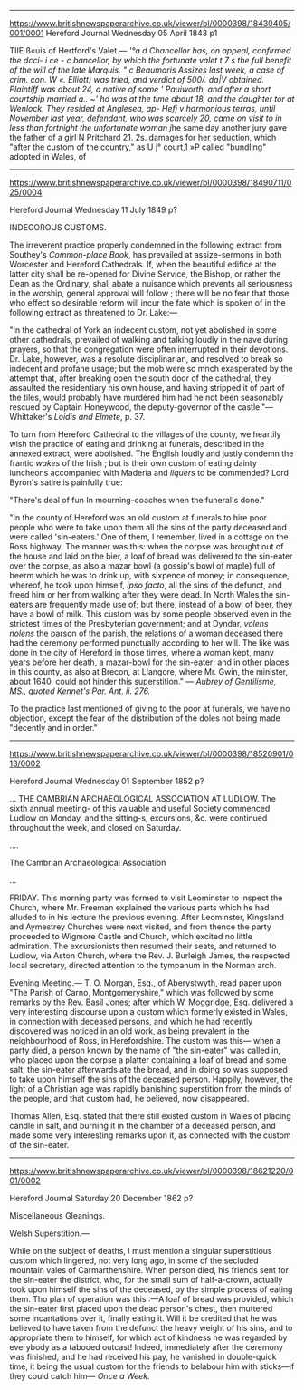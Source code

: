 


---
https://www.britishnewspaperarchive.co.uk/viewer/bl/0000398/18430405/001/0001
Hereford Journal
Wednesday 05 April 1843
p1

TIIE ß«uis of Hertford's Valet.— *'°a d Chancellor has, on appeal, confirmed the dcci- i ce - c bancellor, by which the fortunate valet t 7 s the full benefit of the will of the late Marquis. " c Beaumaris Assizes last week, a case of crim. con. W «. Elliott) was tried, and verdict of 500/. da|V obtained. Plaintiff was about 24, a native of some ' Pauiworth, and after a short courtship married a.. ~' ho was at the time about 18, and the daughter tor at Wenlock. They resided at Anglesea, ap- Hefj v harmonious terras, until November last year, defendant, who was scarcely 20, came on visit to in less than fortnight the unfortunate woman j*he same day another jury gave the father of a girl N Pritchard 21. 2s. damages for her seduction, which "after the custom of the country," as U j° court,1 »P called "bundling" adopted in Wales, of 


---

https://www.britishnewspaperarchive.co.uk/viewer/bl/0000398/18490711/025/0004

Hereford Journal
Wednesday 11 July 1849
p?

INDECOROUS CUSTOMS.

The irreverent practice properly condemned in the following extract from Southey's *Common-place Book*, has prevailed at assize-sermons in both Worcester and Hereford Cathedrals. If, when the beautiful edifice at the latter city shall be re-opened for Divine Service, the Bishop, or rather the Dean as the Ordinary, shall abate a nuisance which prevents all seriousness in the worship, general approval will follow ; there will be no fear that those who effect so desirable reform will incur the fate which is spoken of in the following extract as threatened to Dr. Lake:—

"In the cathedral of York an indecent custom, not yet abolished in some other cathedrals, prevailed of walking and talking loudly in the nave during prayers, so that the congregation were often interrupted in their devotions. Dr. Lake, however, was a resolute disciplinarian, and resolved to break so indecent and profane usage; but the mob were so mnch exasperated by the attempt that, after breaking open the south door of the cathedral, they assaulted the residentiary his own house, and having stripped it of part of the tiles, would probably have murdered him had he not been seasonably rescued by Captain Honeywood, the deputy-governor of the castle."— Whittaker's *Loidis and Elmete*, p. 37.

To turn from Hereford Cathedral to the villages of the county, we heartily wish the practice of eating and drinking at funerals, described in the annexed extract, were abolished. The English loudly and justly condemn the frantic *wakes* of the Irish ; but is their own custom of eating dainty luncheons accompanied with Maderia and *liquers* to be commended? Lord Byron's satire is painfully true:

"There's deal of fun 
In mourning-coaches when the funeral's done."

"In the county of Hereford was an old custom at funerals to hire poor people who were to take upon them all the sins of the party deceased and were called 'sin-eaters.' One of them, I remember, lived in a cottage on the Ross highway. The manner was this: when the corpse was brought out of the house and laid on the bier, a loaf of bread was delivered to the sin-eater over the corpse, as also a mazar bowl (a gossip's bowl of maple) full of beerm which he was to drink up, with sixpence of money; in consequence, whereof, he took upon himself, *ipso facto*, all the sins of the defunct, and freed him or her from walking after they were dead. In North Wales the sin-eaters are frequently made use of; but there, instead of a bowl of beer, they have a bowl of milk. This custom was by some people observed even in the strictest times of the Presbyterian government; and at Dyndar, *volens nolens* the parson of the parish, the relations of a woman deceased there had the ceremony performed punctually according to her will. The like was done in the city of Hereford in those times, where a woman kept, many years before her death, a mazar-bowl for the sin-eater; and in other places in this county, as also at Brecon, at Llangore, where Mr. Gwin, the minister, about 1640, could not hinder this superstition." — *Aubrey of Gentilisme, MS., quoted Kennet's Par. Ant. ii. 276.*

To the practice last mentioned of giving to the poor at funerals, we have no objection, except the fear of the distribution of the doles not being made "decently and in order."


---

https://www.britishnewspaperarchive.co.uk/viewer/bl/0000398/18520901/013/0002

Hereford Journal
Wednesday 01 September 1852
p?

... THE CAMBRIAN ARCHAEOLOGICAL ASSOCIATION AT LUDLOW. The sixth annual meeting- of this valuable and useful Society commenced Ludlow on Monday, and the sitting-s, excursions, &c. were continued throughout the week, and closed on Saturday.

....


The Cambrian Archaeological Association

... 

FRIDAY. This morning party was formed to visit Leominster to inspect the Church, where Mr. Freeman explained the various parts which he had alluded to in his lecture the previous evening. After Leominster, Kingsland and Aymestrey Churches were next visited, and from thence the party proceeded to Wigmore Castle and Church, which excited no little admiration. The excursionists then resumed their seats, and returned to Ludlow, via Aston Church, where the Rev. J. Burleigh James, the respected local secretary, directed attention to the tympanum in the Norman arch.

Evening Meeting.— 
T. O. Morgan, Esq., of Aberystwyth, read paper upon "The Parish of Carno, Montgomeryshire," which was followed by some remarks by the Rev. Basil Jones; after which W. Moggridge, Esq. delivered a very interesting discourse upon a custom which formerly existed in Wales, in connection with deceased persons, and which he had recently discovered was noticed in an old work, as being prevalent in the neighbourhood of Ross, in Herefordshire. The custom was this— when a party died, a person known by the name of "the sin-eater" was called in, who placed upon the corpse a platter containing a loaf of bread and some salt; the sin-eater afterwards ate the bread, and in doing so was supposed to take upon himself the sins of the deceased person. Happily, however, the light of a Christian age was rapidly banishing superstition from the minds of the people, and that custom had, he believed, now disappeared.

Thomas Allen, Esq. stated that there still existed custom in Wales of placing candle in salt, and burning it in the chamber of a deceased person, and made some very interesting remarks upon it, as connected with the custom of the sin-eater.


---

https://www.britishnewspaperarchive.co.uk/viewer/bl/0000398/18621220/001/0002

Hereford Journal
Saturday 20 December 1862
p?

Miscellaneous Gleanings. 

Welsh Superstition.—

While on the subject of deaths, I must mention a singular superstitious custom which lingered, not very long ago, in some of the secluded mountain vales of Carmarthenshire. When person died, his friends sent for the sin-eater the district, who, for the small sum of half-a-crown, actually took upon himself the sins of the deceased, by the simple process of eating them. Tho plan of operation was this :—A loaf of bread was provided, which the sin-eater first placed upon the dead person's chest, then muttered some incantations over it, finally eating it. Will it be credited that he was believed to have taken from the defunct the heavy weight of his sins, and to appropriate them to himself, for which act of kindness he was regarded by everybody as a tabooed outcast! Indeed, immediately after the ceremony was finished, and he had received his pay, he vanished in double-quick time, it being the usual custom for the friends to belabour him with sticks—if they could catch him— *Once a Week.*


